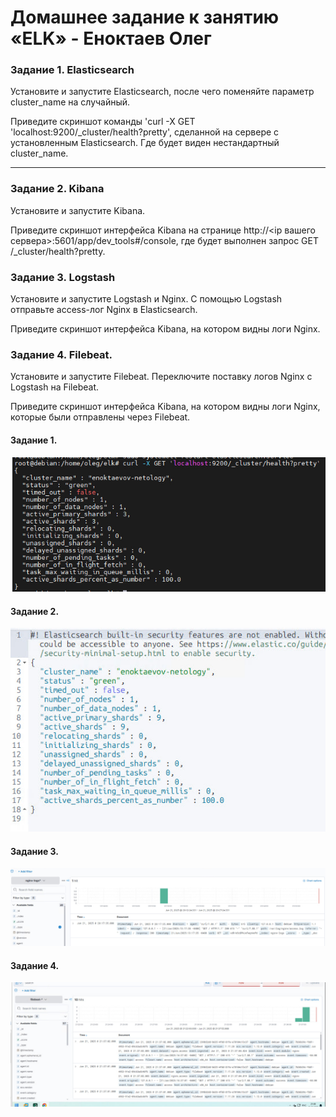 # Домашнее задание к занятию «ELK» - Еноктаев Олег


### Задание 1. Elasticsearch

Установите и запустите Elasticsearch, после чего поменяйте параметр cluster_name на случайный.

Приведите скриншот команды 'curl -X GET 'localhost:9200/_cluster/health?pretty', сделанной на сервере с установленным Elasticsearch. Где будет виден нестандартный cluster_name.

---


### Задание 2. Kibana
Установите и запустите Kibana.

Приведите скриншот интерфейса Kibana на странице http://<ip вашего сервера>:5601/app/dev_tools#/console, где будет выполнен запрос GET /_cluster/health?pretty.

### Задание 3. Logstash
Установите и запустите Logstash и Nginx. С помощью Logstash отправьте access-лог Nginx в Elasticsearch.

Приведите скриншот интерфейса Kibana, на котором видны логи Nginx.

### Задание 4. Filebeat.
Установите и запустите Filebeat. Переключите поставку логов Nginx с Logstash на Filebeat.

Приведите скриншот интерфейса Kibana, на котором видны логи Nginx, которые были отправлены через Filebeat.

#### Задание 1.
![Elasticsearch](img/photo_2025-06-21_19-47-14.jpg)
#### Задание 2.
![Elasticsearch1](img/photo_2025-06-21_19-56-53.jpg)
#### Задание 3.
![Elasticsearch1](img/photo_2025-06-21_20-28-09.jpg)
#### Задание 4.
![Elasticsearch1](img/photo_2025-06-21_21-38-41.jpg)